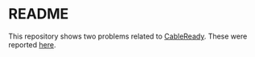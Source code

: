 # README

This repository shows two problems related to [CableReady](https://github.com/hopsoft/cable_ready). These were reported [here](https://github.com/hopsoft/cable_ready/issues/70).
